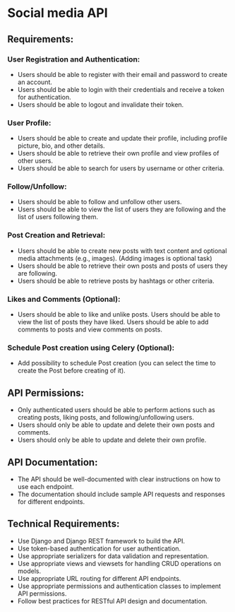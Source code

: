 # Social media API

## Requirements:

### User Registration and Authentication:

- Users should be able to register with their email and password to create an account.
- Users should be able to login with their credentials and receive a token for authentication.
- Users should be able to logout and invalidate their token.

### User Profile:

- Users should be able to create and update their profile, including profile picture, bio, and other details.
- Users should be able to retrieve their own profile and view profiles of other users.
- Users should be able to search for users by username or other criteria.

### Follow/Unfollow:

- Users should be able to follow and unfollow other users.
- Users should be able to view the list of users they are following and the list of users following them.

### Post Creation and Retrieval:

- Users should be able to create new posts with text content and optional media attachments (e.g., images). (Adding images is optional task)
- Users should be able to retrieve their own posts and posts of users they are following.
- Users should be able to retrieve posts by hashtags or other criteria.

### Likes and Comments (Optional):

- Users should be able to like and unlike posts. Users should be able to view the list of posts they have liked. Users should be able to add comments to posts and view comments on posts.

### Schedule Post creation using Celery (Optional):

- Add possibility to schedule Post creation (you can select the time to create the Post before creating of it).

## API Permissions:

- Only authenticated users should be able to perform actions such as creating posts, liking posts, and following/unfollowing users.
- Users should only be able to update and delete their own posts and comments.
- Users should only be able to update and delete their own profile.

## API Documentation:

- The API should be well-documented with clear instructions on how to use each endpoint.
- The documentation should include sample API requests and responses for different endpoints.

## Technical Requirements:

- Use Django and Django REST framework to build the API.
- Use token-based authentication for user authentication.
- Use appropriate serializers for data validation and representation.
- Use appropriate views and viewsets for handling CRUD operations on models.
- Use appropriate URL routing for different API endpoints.
- Use appropriate permissions and authentication classes to implement API permissions.
- Follow best practices for RESTful API design and documentation.
